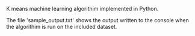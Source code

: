 K means machine learning algorithim implemented in Python.

The file 'sample_output.txt' shows the output written to the console when the algorithim is run on the included dataset.

